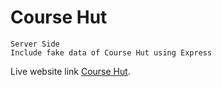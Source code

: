 # Course Hut
    Server Side
    Include fake data of Course Hut using Express

Live website link [Course Hut](https://course-hut.web.app/).


    
